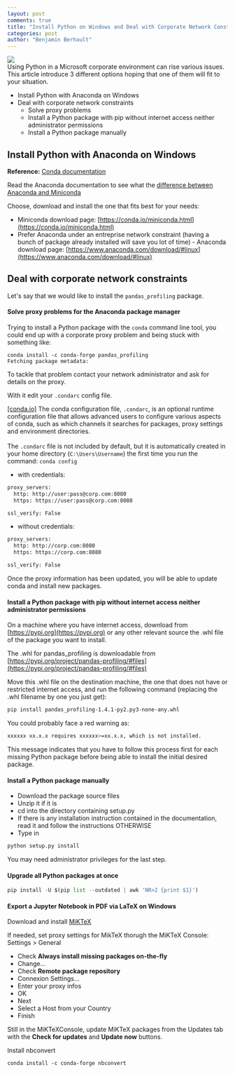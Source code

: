 ```yaml
---
layout: post
comments: true
title: "Install Python on Windows and Deal with Corporate Network Constraints"
categories: post
author: "Benjamin Berhault"
---
```


<div class="row">
  <div class="col grid s12 m6 l3">
    <img src="{{ '/images/python.png' | relative_url }}" class="responsive-img">
  </div>
  <div class="col grid s12 m6 l9 ">
    Using Python in a Microsoft corporate environment can rise various issues. This article introduce 3 different options hoping that one of them will fit to your situation.
  </div>
</div>

* Install Python with Anaconda on Windows
* Deal with corporate network constraints
  - Solve proxy problems
  - Install a Python package with pip without internet access neither administrator permissions
  - Install a Python package manually

## Install Python with Anaconda on Windows
<b>Reference:</b> [Conda documentation](https://conda.io/docs/user-guide/install/windows.html)

Read the Anaconda documentation to see what the [difference between Anaconda and Miniconda](https://conda.io/docs/user-guide/install/download.html#anaconda-or-miniconda)

Choose, download and install the one that fits best for your needs:
* Miniconda download page: [https://conda.io/miniconda.html](https://conda.io/miniconda.html)
* Prefer Anaconda under an entreprise network constraint (having a bunch of package already installed will save you lot of time) - Anaconda download page: [https://www.anaconda.com/download/#linux](https://www.anaconda.com/download/#linux)

## Deal with corporate network constraints

Let's say that we would like to install the `pandas_profiling` package. 

#### Solve proxy problems for the Anaconda package manager
Trying to install a Python package with the `conda` command line tool, you could end up with a corporate proxy problem and being stuck with something like:

```console
conda install -c conda-forge pandas_profiling
Fetching package metadata:
``` 

To tackle that problem contact your network administrator and ask for details on the proxy.

With it edit your `.condarc` config file.

<div class="row">
  <div class="col">
    <div class="card grey darken-1">
      <div class="card-content white-text">
<a href="https://conda.io/docs/user-guide/configuration/use-condarc.html">&#91;conda.io&#93;</a> The conda configuration file, <code>.condarc</code>, is an optional runtime configuration file that allows advanced users to configure various aspects of conda, such as which channels it searches for packages, proxy settings and environment directories.<br>
<br>
The <code>.condarc</code> file is not included by default, but it is automatically created in your home directory (<code>C:\Users\Username</code>) the first time you run the command: <code>conda config</code>
      </div>
    </div>
  </div>
</div>

* with credentials:

```bash
proxy_servers:
  http: http://user:pass@corp.com:8080
  https: https://user:pass@corp.com:8080

ssl_verify: False
``` 

* without credentials:

```bash
proxy_servers:
  http: http://corp.com:8080
  https: https://corp.com:8080

ssl_verify: False
```

Once the proxy information has been updated, you will be able to update conda and install new packages. 

#### Install a Python package with pip without internet access neither administrator permissions

On a machine where you have internet access, download from [https://pypi.org](https://pypi.org) or any other relevant source the .whl file of the package you want to install.

The .whl for pandas_profiling is downloadable from [https://pypi.org/project/pandas-profiling/#files](https://pypi.org/project/pandas-profiling/#files)

Move this .whl file on the destination machine, the one that does not have or restricted internet access, and run the following command (replacing the .whl filename by one you just get):

```bash
pip install pandas_profiling-1.4.1-py2.py3-none-any.whl
```

You could probably face a red warning as:

```bash
xxxxxx xx.x.x requires xxxxxx>=xx.x.x, which is not installed.
```

This message indicates that you have to follow this process first for each missing Python package before being able to install the initial desired package. 

#### Install a Python package manually

* Download the package source files
* Unzip it if it is
* cd into the directory containing setup.py
* If there is any installation instruction contained in the documentation, read it and follow the instructions OTHERWISE
* Type in 
```python
python setup.py install
```

You may need administrator privileges for the last step.

#### Upgrade all Python packages at once
```python
pip install -U $(pip list --outdated | awk 'NR>2 {print $1}')
```

#### Export a Jupyter Notebook in PDF via LaTeX on Windows

Download and install [MiKTeX](https://miktex.org/download)

If needed, set proxy settings for MikTeX thorugh the MiKTeX Console: Settings > General
* Check <b>Always install missing packages on-the-fly</b>
* Change...
* Check <b>Remote package repository</b>
* Connexion Settings...
* Enter your proxy infos
* OK
* Next
* Select a Host from your Country
* Finish

Still in the MiKTeXConsole, update MiKTeX packages from the Updates tab with the <b>Check for updates</b> and <b>Update now</b> buttons.

Install nbconvert
```console
conda install -c conda-forge nbconvert
```
